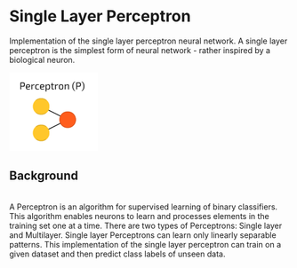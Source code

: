 # Single Layer Perceptron
Implementation of the single layer perceptron neural network. 
A single layer perceptron is the simplest form of neural network - rather inspired by a biological neuron.

![](https://github.com/talha-riaz/single-layer-perceptron/blob/master/img/p.png)

<h2> Background </h2>
<br>
A Perceptron is an algorithm for supervised learning of binary classifiers. This algorithm enables neurons to learn and processes elements in the training set one at a time. There are two types of Perceptrons: Single layer and Multilayer. Single layer Perceptrons can learn only linearly separable patterns. This implementation of the single layer perceptron can train on a given dataset and then predict class labels of unseen data.
